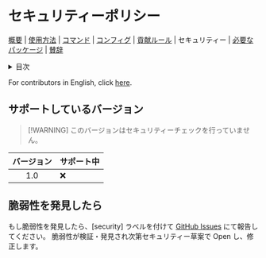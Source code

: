 # セキュリティーポリシー

[概要](README-ja.md#概要) | [使用方法](README-ja.md#使用方法) | [コマンド](README-ja.md#コマンド) | [コンフィグ](README-ja.md#コンフィグ) | [貢献ルール](CONTRIBUTING-ja.md) | セキュリティー | [必要なパッケージ](../requirements.txt) | [賛辞](README-ja.md#賛辞)

<details>
<summary>目次</summary>

- [セキュリティーポリシー](#セキュリティーポリシー)
  - [サポートしているバージョン](#サポートしているバージョン)
  - [脆弱性を発見したら](#脆弱性を発見したら)

</details>

For contributors in English, click [here](SECURITY.md).

## サポートしているバージョン

> [!WARNING] このバージョンはセキュリティーチェックを行っていません。

| バージョン | サポート中 |
| :--------: | :--------- |
|    1.0     | :x:        |

## 脆弱性を発見したら

もし脆弱性を発見したら、\[security\] ラベルを付けて [GitHub Issues](https://github.com/P2P-Devleop/GoogleHomeCLI/issues) にて報告してください。
脆弱性が検証・発見され次第セキュリティー草案で Open し、修正します。
